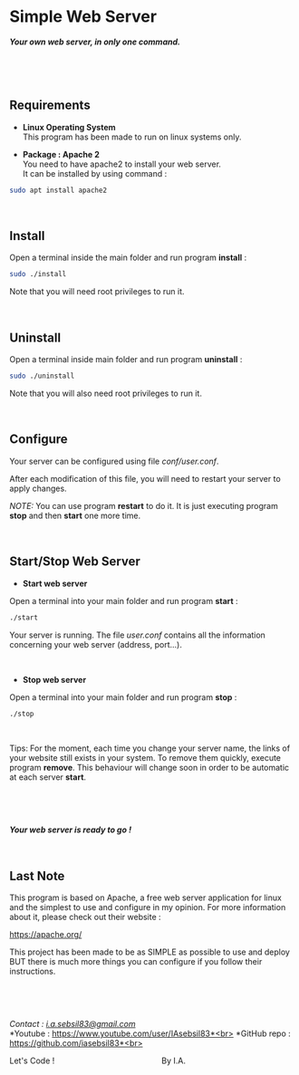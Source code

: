 # **Simple Web Server**

***Your own web server, in only one command.*** 

&nbsp;

&nbsp;

## Requirements

- **Linux Operating System**<br>
This program has been made to run on linux systems only.

- **Package : Apache 2**<br>
You need to have apache2 to install your web server.<br>
It can be installed by using command :
```bash
sudo apt install apache2
```

&nbsp;



## Install

Open a terminal inside the main folder and run program **install** :
```bash
sudo ./install
```
Note that you will need root privileges to run it.

&nbsp;



## Uninstall

Open a terminal inside main folder and run program **uninstall** :
```bash
sudo ./uninstall
```
Note that you will also need root privileges to run it.

&nbsp;



## Configure

Your server can be configured using file *conf/user.conf*.

After each modification of this file, you will need to restart your server to apply changes.

*NOTE:* You can use program **restart** to do it.
      It is just executing program **stop** and then **start** one more time.

&nbsp;



## Start/Stop Web Server

- **Start web server**

Open a terminal into your main folder and run program **start** :
```bash
./start
```

Your server is running.
The file *user.conf* contains all the information concerning your web server (address, port...).

&nbsp;

- **Stop web server**

Open a terminal into your main folder and run program **stop** :
```bash
./stop
```

&nbsp;

Tips: For the moment, each time you change your server name, the links of your website still exists in your system.
      To remove them quickly, execute program **remove**.
      This behaviour will change soon in order to be automatic at each server **start**.

&nbsp;

&nbsp;

***Your web server is ready to go !***

&nbsp;

## Last Note

This program is based on Apache, a free web server application for linux and the simplest to use and configure in my opinion.
For more information about it, please check out their website :

https://apache.org/

This project has been made to be as SIMPLE as possible to use and deploy BUT there is much more things you can configure if you follow their instructions.

&nbsp;

&nbsp;


*Contact     : i.a.sebsil83@gmail.com*<br>
*Youtube     : https://www.youtube.com/user/IAsebsil83*<br>
*GitHub repo : https://github.com/iasebsil83*<br>

Let's Code ! &nbsp;&nbsp;&nbsp;&nbsp;&nbsp;&nbsp;&nbsp;
&nbsp;&nbsp;&nbsp;&nbsp;&nbsp;&nbsp;&nbsp;&nbsp;&nbsp;
&nbsp;&nbsp;&nbsp;&nbsp;&nbsp;&nbsp;&nbsp;&nbsp;&nbsp;
&nbsp;&nbsp;&nbsp;&nbsp;&nbsp;&nbsp;&nbsp;&nbsp;&nbsp;
&nbsp;&nbsp;&nbsp;&nbsp;&nbsp;&nbsp;&nbsp;&nbsp;&nbsp;By I.A.
